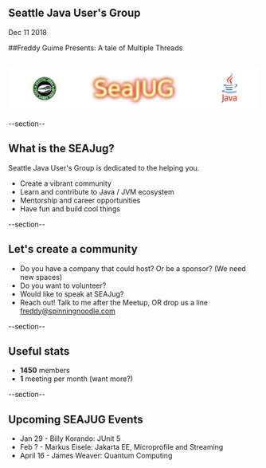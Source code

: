## Seattle Java User's Group

Dec 11 2018


##Freddy Guime Presents: A tale of Multiple Threads

<div style="background-color: white; margin-top: 30px;">
	<img src="images/seajug.png" style="border: none; box-shadow: none;"/>
</div>

--section--
## What is the SEAJug?
Seattle Java User's Group is dedicated to the helping you.

* Create a vibrant community 
* Learn and contribute to Java / JVM ecosystem
* Mentorship and career opportunities
* Have fun and build cool things

--section--

## Let's create a community

 * Do you have a company that could host? Or be a sponsor? (We need new spaces)
 * Do you want to volunteer?
 * Would like to speak at SEAJug?
 * Reach out! Talk to me after the Meetup, OR drop us a line freddy@spinningnoodle.com

--section--

## Useful stats

* **1450** members
* **1** meeting per month (want more?)

--section--

## Upcoming SEAJUG Events
* Jan 29 - Billy Korando: JUnit 5
* Feb ? - Markus Eisele: Jakarta EE, Microprofile and Streaming
* April 16 - James Weaver: Quantum Computing



